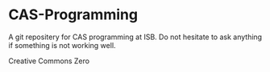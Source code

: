 # CAS-Programming

A git repositery for CAS programming at ISB. Do not hesitate to ask anything if something is not working well. 


Creative Commons Zero